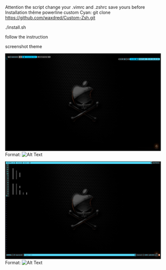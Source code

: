 
Attention the script change your .vimrc and .zshrc save yours before 
Installation thême powerline custom Cyan:
git clone https://github.com/waxdred/Custom-Zsh.git

./install.sh

follow the instruction

screenshot theme

![GitHub Logo](/logo/powerlineShell.png)
Format: ![Alt Text](url)

![GitHub Logo](/logo/powerlineVim.png)
Format: ![Alt Text](url)
